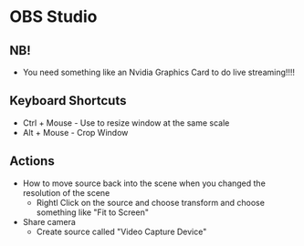 # OBS Studio

## NB!
* You need something like an Nvidia Graphics Card to do live streaming!!!!

## Keyboard Shortcuts
* Ctrl + Mouse - Use to resize window at the same scale
* Alt + Mouse - Crop Window

## Actions
* How to move source back into the scene when you changed the resolution of the scene
  * Rightl Click on the source and choose transform and choose something like "Fit to Screen"
* Share camera
  * Create source called "Video Capture Device"
